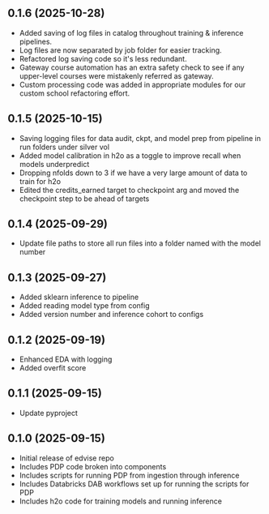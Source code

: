 ## 0.1.6 (2025-10-28)

- Added saving of log files in catalog throughout training & inference pipelines.
- Log files are now separated by job folder for easier tracking.
- Refactored log saving code so it's less redundant.
- Gateway course automation has an extra safety check to see if any upper-level courses were mistakenly referred as gateway.
- Custom processing code was added in appropriate modules for our custom school refactoring effort.

## 0.1.5 (2025-10-15)

- Saving logging files for data audit, ckpt, and model prep from pipeline in run folders under silver vol
- Added model calibration in h2o as a toggle to improve recall when models underpredict
- Dropping nfolds down to 3 if we have a very large amount of data to train for h2o
- Edited the credits_earned target to checkpoint arg and moved the checkpoint step to be ahead of targets

## 0.1.4 (2025-09-29)

- Update file paths to store all run files into a folder named with the model number

## 0.1.3 (2025-09-27)

- Added sklearn inference to pipeline
- Added reading model type from config
- Added version number and inference cohort to configs

## 0.1.2 (2025-09-19)

- Enhanced EDA with logging 
- Added overfit score

## 0.1.1 (2025-09-15)

- Update pyproject

## 0.1.0 (2025-09-15)

- Initial release of edvise repo 
- Includes PDP code broken into components
- Includes scripts for running PDP from ingestion through inference 
- Includes Databricks DAB workflows set up for running the scripts for PDP
- Includes h2o code for training models and running inference 
